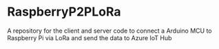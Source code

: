 # RaspberryP2PLoRa
A repository for the client and server code to connect a Arduino MCU to Raspberry Pi via LoRa and send the data to Azure IoT Hub
